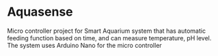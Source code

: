 # Aquasense
Micro controller project for Smart Aquarium system that has automatic feeding function based on time, and can measure temperature, pH level. The system uses Arduino Nano for the micro controller
